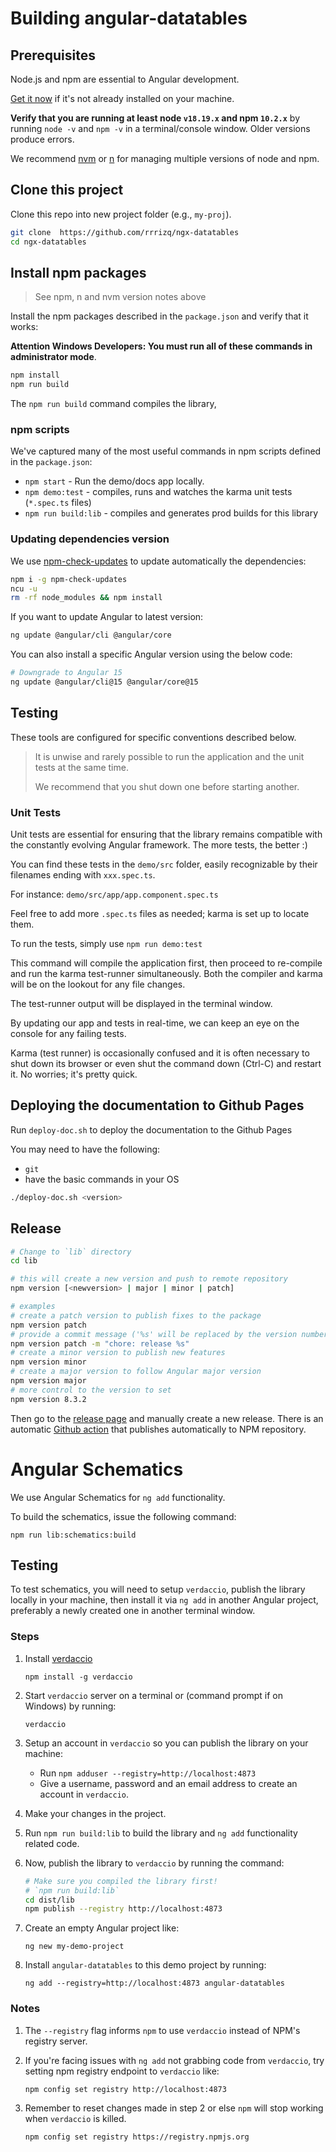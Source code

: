 # Building angular-datatables

## Prerequisites

Node.js and npm are essential to Angular development.

[Get it now](https://docs.npmjs.com/getting-started/installing-node) if it's not already installed on your machine.

**Verify that you are running at least node `v18.19.x` and npm `10.2.x`**
by running `node -v` and `npm -v` in a terminal/console window.
Older versions produce errors.

We recommend [nvm](https://github.com/creationix/nvm) or [n](https://github.com/tj/n) for managing multiple versions of node and npm.

## Clone this project

Clone this repo into new project folder (e.g., `my-proj`).

```bash
git clone  https://github.com/rrrizq/ngx-datatables
cd ngx-datatables
```

## Install npm packages

> See npm, n and nvm version notes above

Install the npm packages described in the `package.json` and verify that it works:

**Attention Windows Developers: You must run all of these commands in administrator mode**.

```bash
npm install
npm run build
```

The `npm run build` command compiles the library,

### npm scripts

We've captured many of the most useful commands in npm scripts defined in the `package.json`:

- `npm start` - Run the demo/docs app locally.
- `npm demo:test` - compiles, runs and watches the karma unit tests (`*.spec.ts` files)
- `npm run build:lib` - compiles and generates prod builds for this library

### Updating dependencies version

We use [npm-check-updates](https://www.npmjs.org/package/npm-check-updates) to update automatically the dependencies:

```bash
npm i -g npm-check-updates
ncu -u
rm -rf node_modules && npm install
```

If you want to update Angular to latest version:

```bash
ng update @angular/cli @angular/core
```

You can also install a specific Angular version using the below code:

```bash
# Downgrade to Angular 15
ng update @angular/cli@15 @angular/core@15
```

## Testing

These tools are configured for specific conventions described below.

> It is unwise and rarely possible to run the application and the unit tests at the same time.
>
> We recommend that you shut down one before starting another.

### Unit Tests

Unit tests are essential for ensuring that the library remains compatible with the constantly evolving Angular framework. The more tests, the better :)

You can find these tests in the `demo/src` folder, easily recognizable by their filenames ending with `xxx.spec.ts`.

For instance: `demo/src/app/app.component.spec.ts`

Feel free to add more `.spec.ts` files as needed; karma is set up to locate them.

To run the tests, simply use `npm run demo:test`

This command will compile the application first, then proceed to re-compile and run the karma test-runner simultaneously.
Both the compiler and karma will be on the lookout for any file changes.

The test-runner output will be displayed in the terminal window.

By updating our app and tests in real-time, we can keep an eye on the console for any failing tests.

Karma (test runner) is occasionally confused and it is often necessary to shut down its browser or even shut the command down (Ctrl-C) and restart it. No worries; it's pretty quick.

## Deploying the documentation to Github Pages

Run `deploy-doc.sh` to deploy the documentation to the Github Pages

You may need to have the following:

- `git`
- have the basic commands in your OS

```bash
./deploy-doc.sh <version>
```

## Release

```sh
# Change to `lib` directory
cd lib

# this will create a new version and push to remote repository
npm version [<newversion> | major | minor | patch]

# examples
# create a patch version to publish fixes to the package
npm version patch
# provide a commit message ('%s' will be replaced by the version number)
npm version patch -m "chore: release %s"
# create a minor version to publish new features
npm version minor
# create a major version to follow Angular major version
npm version major
# more control to the version to set
npm version 8.3.2
```

Then go to the [release page](https://github.com/rrrizq/ngx-datatables/releases) and manually
create a new release. There is an automatic [Github action](./.github/workflows/publish.yml) that
publishes automatically to NPM repository.

# Angular Schematics

We use Angular Schematics for `ng add` functionality.

To build the schematics, issue the following command:

`npm run lib:schematics:build`

## Testing

To test schematics, you will need to setup `verdaccio`, publish the library locally in your machine, then install it via `ng add` in another Angular project, preferably a newly created one in another terminal window.

### Steps

1. Install [verdaccio](https://verdaccio.org/)

   `npm install -g verdaccio`

2. Start `verdaccio` server on a terminal or (command prompt if on Windows) by running:

   `verdaccio`

3. Setup an account in `verdaccio` so you can publish the library on your machine:

   - Run `npm adduser --registry=http://localhost:4873`
   - Give a username, password and an email address to create an account in `verdaccio`.

4. Make your changes in the project.

5. Run `npm run build:lib` to build the library and `ng add` functionality related code.

6. Now, publish the library to `verdaccio` by running the command:

   ```sh
   # Make sure you compiled the library first! 
   # `npm run build:lib`
   cd dist/lib
   npm publish --registry http://localhost:4873
   ```

5. Create an empty Angular project like:

   `ng new my-demo-project`

6. Install `angular-datatables` to this demo project by running:

   `ng add --registry=http://localhost:4873 angular-datatables`

### Notes

1. The `--registry` flag informs `npm` to use `verdaccio` instead of NPM's registry server.
2. If you're facing issues with `ng add` not grabbing code from `verdaccio`, try setting npm registry endpoint to `verdaccio` like:

   `npm config set registry http://localhost:4873`

3. Remember to reset changes made in step 2 or else `npm` will stop working when `verdaccio` is killed.

   `npm config set registry https://registry.npmjs.org`
